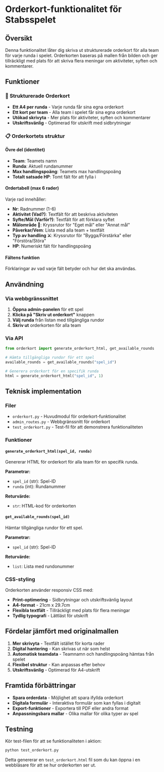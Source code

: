 # Orderkort-funktionalitet för Stabsspelet

## Översikt

Denna funktionalitet låter dig skriva ut strukturerade orderkort för alla team för varje runda i spelet. Orderkorten baseras på mallen från bilden och ger tillräckligt med plats för att skriva flera meningar om aktiviteter, syften och kommentarer.

## Funktioner

### 🎯 Strukturerade Orderkort
- **Ett A4 per runda** - Varje runda får sina egna orderkort
- **Ett kort per team** - Alla team i spelet får sina egna orderkort
- **Utökad skrivyta** - Mer plats för aktiviteter, syften och kommentarer
- **Utskriftsvänlig** - Optimerad för utskrift med sidbrytningar

### 📋 Orderkortets struktur

#### Övre del (identitet)
- **Team**: Teamets namn
- **Runda**: Aktuell rundanummer
- **Max handlingspoäng**: Teamets max handlingspoäng
- **Totalt satsade HP**: Tomt fält för att fylla i

#### Ordertabell (max 6 rader)
Varje rad innehåller:
- **Nr**: Radnummer (1-6)
- **Aktivitet (Vad?)**: Textfält för att beskriva aktiviteten
- **Syfte/Mål (Varför?)**: Textfält för att förklara syftet
- **Målområde 🎯**: Kryssrutor för "Eget mål" eller "Annat mål"
- **Påverkar/Vem**: Lista med alla team + textfält
- **Typ av handling ⚔️**: Kryssrutor för "Bygga/Förstärka" eller "Förstöra/Störa"
- **HP**: Numeriskt fält för handlingspoäng

#### Fältens funktion
Förklaringar av vad varje fält betyder och hur det ska användas.

## Användning

### Via webbgränssnittet

1. **Öppna admin-panelen** för ett spel
2. **Klicka på "Skriv ut orderkort"** knappen
3. **Välj runda** från listan med tillgängliga rundor
4. **Skriv ut** orderkorten för alla team

### Via API

```python
from orderkort import generate_orderkort_html, get_available_rounds

# Hämta tillgängliga rundor för ett spel
available_rounds = get_available_rounds("spel_id")

# Generera orderkort för en specifik runda
html = generate_orderkort_html("spel_id", 1)
```

## Teknisk implementation

### Filer
- `orderkort.py` - Huvudmodul för orderkort-funktionalitet
- `admin_routes.py` - Webbgränssnitt för orderkort
- `test_orderkort.py` - Test-fil för att demonstrera funktionaliteten

### Funktioner

#### `generate_orderkort_html(spel_id, runda)`
Genererar HTML för orderkort för alla team för en specifik runda.

**Parametrar:**
- `spel_id` (str): Spel-ID
- `runda` (int): Rundanummer

**Returvärde:**
- `str`: HTML-kod för orderkorten

#### `get_available_rounds(spel_id)`
Hämtar tillgängliga rundor för ett spel.

**Parametrar:**
- `spel_id` (str): Spel-ID

**Returvärde:**
- `list`: Lista med rundonummer

### CSS-styling
Orderkorten använder responsiv CSS med:
- **Print-optimering** - Sidbrytningar och utskriftsvänlig layout
- **A4-format** - 21cm x 29.7cm
- **Flexibla textfält** - Tillräckligt med plats för flera meningar
- **Tydlig typografi** - Lättläst för utskrift

## Fördelar jämfört med originalmallen

1. **Mer skrivyta** - Textfält istället för korta rader
2. **Digital hantering** - Kan skrivas ut när som helst
3. **Automatisk teamdata** - Teamnamn och handlingspoäng hämtas från spelet
4. **Flexibel struktur** - Kan anpassas efter behov
5. **Utskriftsvänlig** - Optimerad för A4-utskrift

## Framtida förbättringar

- **Spara orderdata** - Möjlighet att spara ifyllda orderkort
- **Digitala formulär** - Interaktiva formulär som kan fyllas i digitalt
- **Export-funktioner** - Exportera till PDF eller andra format
- **Anpassningsbara mallar** - Olika mallar för olika typer av spel

## Testning

Kör test-filen för att se funktionaliteten i aktion:

```bash
python test_orderkort.py
```

Detta genererar en `test_orderkort.html` fil som du kan öppna i en webbläsare för att se hur orderkorten ser ut.
